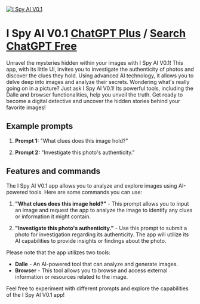 
[![I Spy AI V0.1](https://files.oaiusercontent.com/file-UMV9MwO172V0jGL2KB5ut2yn?se=2123-10-17T22%3A18%3A52Z&sp=r&sv=2021-08-06&sr=b&rscc=max-age%3D31536000%2C%20immutable&rscd=attachment%3B%20filename%3D62fb4817-f886-4203-a68c-00c2428b9b8e.png&sig=DDq0kGOvpTKtJSI3qnmamlVPqYnu2mG1hqqtpo56s0s%3D)](https://chat.openai.com/g/g-DYxi0NB3l-i-spy-ai-v0-1)

# I Spy AI V0.1 [ChatGPT Plus](https://chat.openai.com/g/g-DYxi0NB3l-i-spy-ai-v0-1) / [Search ChatGPT Free](https://gptcall.net/index.html#/?search=I%20Spy%20AI%20V0.1)

Unravel the mysteries hidden within your images with I Spy AI V0.1! This app, with its little UI, invites you to investigate the authenticity of photos and discover the clues they hold. Using advanced AI technology, it allows you to delve deep into images and analyze their secrets. Wondering what's really going on in a picture? Just ask I Spy AI V0.1! Its powerful tools, including the Dalle and browser functionalities, help you unveil the truth. Get ready to become a digital detective and uncover the hidden stories behind your favorite images!

## Example prompts

1. **Prompt 1:** "What clues does this image hold?"

2. **Prompt 2:** "Investigate this photo's authenticity."

## Features and commands

The I Spy AI V0.1 app allows you to analyze and explore images using AI-powered tools. Here are some commands you can use:

1. **"What clues does this image hold?"** - This prompt allows you to input an image and request the app to analyze the image to identify any clues or information it might contain.

2. **"Investigate this photo's authenticity."** - Use this prompt to submit a photo for investigation regarding its authenticity. The app will utilize its AI capabilities to provide insights or findings about the photo.

Please note that the app utilizes two tools:

- **Dalle** - An AI-powered tool that can analyze and generate images.
- **Browser** - This tool allows you to browse and access external information or resources related to the image.

Feel free to experiment with different prompts and explore the capabilities of the I Spy AI V0.1 app!


